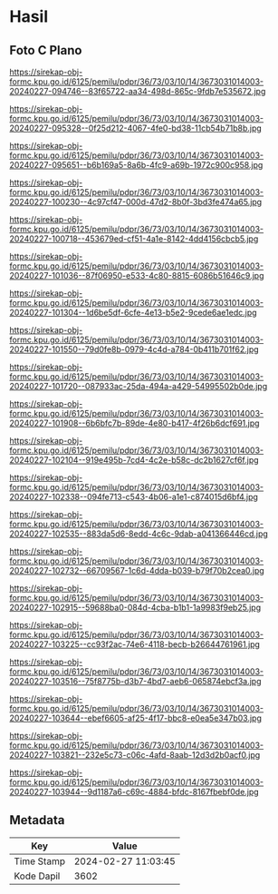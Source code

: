 # Hasil

## Foto C Plano

https://sirekap-obj-formc.kpu.go.id/6125/pemilu/pdpr/36/73/03/10/14/3673031014003-20240227-094746--83f65722-aa34-498d-865c-9fdb7e535672.jpg

https://sirekap-obj-formc.kpu.go.id/6125/pemilu/pdpr/36/73/03/10/14/3673031014003-20240227-095328--0f25d212-4067-4fe0-bd38-11cb54b71b8b.jpg

https://sirekap-obj-formc.kpu.go.id/6125/pemilu/pdpr/36/73/03/10/14/3673031014003-20240227-095651--b6b169a5-8a6b-4fc9-a69b-1972c900c958.jpg

https://sirekap-obj-formc.kpu.go.id/6125/pemilu/pdpr/36/73/03/10/14/3673031014003-20240227-100230--4c97cf47-000d-47d2-8b0f-3bd3fe474a65.jpg

https://sirekap-obj-formc.kpu.go.id/6125/pemilu/pdpr/36/73/03/10/14/3673031014003-20240227-100718--453679ed-cf51-4a1e-8142-4dd4156cbcb5.jpg

https://sirekap-obj-formc.kpu.go.id/6125/pemilu/pdpr/36/73/03/10/14/3673031014003-20240227-101036--87f06950-e533-4c80-8815-6086b51646c9.jpg

https://sirekap-obj-formc.kpu.go.id/6125/pemilu/pdpr/36/73/03/10/14/3673031014003-20240227-101304--1d6be5df-6cfe-4e13-b5e2-9cede6ae1edc.jpg

https://sirekap-obj-formc.kpu.go.id/6125/pemilu/pdpr/36/73/03/10/14/3673031014003-20240227-101550--79d0fe8b-0979-4c4d-a784-0b411b701f62.jpg

https://sirekap-obj-formc.kpu.go.id/6125/pemilu/pdpr/36/73/03/10/14/3673031014003-20240227-101720--087933ac-25da-494a-a429-54995502b0de.jpg

https://sirekap-obj-formc.kpu.go.id/6125/pemilu/pdpr/36/73/03/10/14/3673031014003-20240227-101908--6b6bfc7b-89de-4e80-b417-4f26b6dcf691.jpg

https://sirekap-obj-formc.kpu.go.id/6125/pemilu/pdpr/36/73/03/10/14/3673031014003-20240227-102104--919e495b-7cd4-4c2e-b58c-dc2b1627cf6f.jpg

https://sirekap-obj-formc.kpu.go.id/6125/pemilu/pdpr/36/73/03/10/14/3673031014003-20240227-102338--094fe713-c543-4b06-a1e1-c874015d6bf4.jpg

https://sirekap-obj-formc.kpu.go.id/6125/pemilu/pdpr/36/73/03/10/14/3673031014003-20240227-102535--883da5d6-8edd-4c6c-9dab-a041366446cd.jpg

https://sirekap-obj-formc.kpu.go.id/6125/pemilu/pdpr/36/73/03/10/14/3673031014003-20240227-102732--66709567-1c6d-4dda-b039-b79f70b2cea0.jpg

https://sirekap-obj-formc.kpu.go.id/6125/pemilu/pdpr/36/73/03/10/14/3673031014003-20240227-102915--59688ba0-084d-4cba-b1b1-1a9983f9eb25.jpg

https://sirekap-obj-formc.kpu.go.id/6125/pemilu/pdpr/36/73/03/10/14/3673031014003-20240227-103225--cc93f2ac-74e6-4118-becb-b26644761961.jpg

https://sirekap-obj-formc.kpu.go.id/6125/pemilu/pdpr/36/73/03/10/14/3673031014003-20240227-103516--75f8775b-d3b7-4bd7-aeb6-065874ebcf3a.jpg

https://sirekap-obj-formc.kpu.go.id/6125/pemilu/pdpr/36/73/03/10/14/3673031014003-20240227-103644--ebef6605-af25-4f17-bbc8-e0ea5e347b03.jpg

https://sirekap-obj-formc.kpu.go.id/6125/pemilu/pdpr/36/73/03/10/14/3673031014003-20240227-103821--232e5c73-c06c-4afd-8aab-12d3d2b0acf0.jpg

https://sirekap-obj-formc.kpu.go.id/6125/pemilu/pdpr/36/73/03/10/14/3673031014003-20240227-103944--9d1187a6-c69c-4884-bfdc-8167fbebf0de.jpg


## Metadata

| Key        | Value               |
| ---------- | ------------------- |
| Time Stamp | 2024-02-27 11:03:45 |
| Kode Dapil | 3602                |



